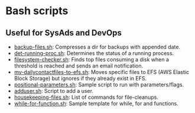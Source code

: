 # Bash scripts 
## Useful for SysAds and DevOps

* [backup-files.sh](backup-files.sh): Compresses a dir for backups with appended date.
* [det-running-proc.sh](det-running-proc.sh): Determines the status of a running process.
* [filesystem-checker.sh](filesystem-checker.sh): Finds top files consuming a disk when a threshold is reached and sends an email notification.
* [mv-dailycontactfiles-to-efs.sh](mv-dailycontactfiles-to-efs.sh): Moves specific files to EFS (AWS Elastic Block Storage) but ignores if they already exist in EFS.
* [positional-parameters.sh](positional-parameters.sh): Sample script to run with parameters/flags.
* [adduser.sh](adduser.sh): Script to add a user.
* [housekeeping-files.sh](housekeeping-files.sh): List of commands for file-cleanups.
* [while-for-function.sh](while-for-function.sh): Sample template for while, for and functions.
